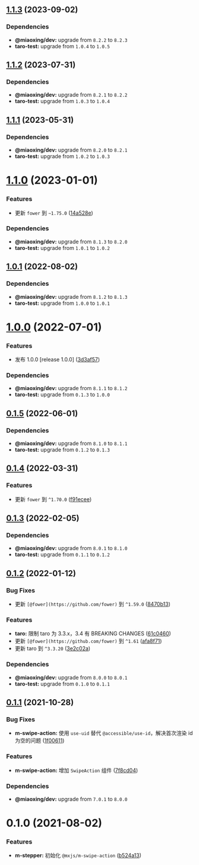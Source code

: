 ## [1.1.3](https://github.com/miaoxing/mxjs-m-swipe-action/compare/v1.1.2...v1.1.3) (2023-09-02)





### Dependencies

* **@miaoxing/dev:** upgrade from `8.2.2` to `8.2.3`
* **taro-test:** upgrade from `1.0.4` to `1.0.5`

## [1.1.2](https://github.com/miaoxing/mxjs-m-swipe-action/compare/v1.1.1...v1.1.2) (2023-07-31)





### Dependencies

* **@miaoxing/dev:** upgrade from `8.2.1` to `8.2.2`
* **taro-test:** upgrade from `1.0.3` to `1.0.4`

## [1.1.1](https://github.com/miaoxing/mxjs-m-swipe-action/compare/v1.1.0...v1.1.1) (2023-05-31)





### Dependencies

* **@miaoxing/dev:** upgrade from `8.2.0` to `8.2.1`
* **taro-test:** upgrade from `1.0.2` to `1.0.3`

# [1.1.0](https://github.com/miaoxing/mxjs-m-swipe-action/compare/v1.0.1...v1.1.0) (2023-01-01)


### Features

* 更新 `fower` 到 `~1.75.0` ([14a528e](https://github.com/miaoxing/mxjs-m-swipe-action/commit/14a528e9824502a1db95ccc876845e376f03c9e1))





### Dependencies

* **@miaoxing/dev:** upgrade from `8.1.3` to `8.2.0`
* **taro-test:** upgrade from `1.0.1` to `1.0.2`

## [1.0.1](https://github.com/miaoxing/mxjs-m-swipe-action/compare/v1.0.0...v1.0.1) (2022-08-02)





### Dependencies

* **@miaoxing/dev:** upgrade from `8.1.2` to `8.1.3`
* **taro-test:** upgrade from `1.0.0` to `1.0.1`

# [1.0.0](https://github.com/miaoxing/mxjs-m-swipe-action/compare/v0.1.5...v1.0.0) (2022-07-01)


### Features

* 发布 1.0.0 [release 1.0.0] ([3d3af57](https://github.com/miaoxing/mxjs-m-swipe-action/commit/3d3af57d7f72dc475552680bdb8704a1f6c3f8d7))





### Dependencies

* **@miaoxing/dev:** upgrade from `8.1.1` to `8.1.2`
* **taro-test:** upgrade from `0.1.3` to `1.0.0`

## [0.1.5](https://github.com/miaoxing/mxjs-m-swipe-action/compare/v0.1.4...v0.1.5) (2022-06-01)





### Dependencies

* **@miaoxing/dev:** upgrade from `8.1.0` to `8.1.1`
* **taro-test:** upgrade from `0.1.2` to `0.1.3`

## [0.1.4](https://github.com/miaoxing/mxjs-m-swipe-action/compare/v0.1.3...v0.1.4) (2022-03-31)


### Features

* 更新 `fower` 到 `^1.70.0` ([f91ecee](https://github.com/miaoxing/mxjs-m-swipe-action/commit/f91ecee3dc29c34c65e4869b4b7861bd8a4f1f26))

## [0.1.3](https://github.com/miaoxing/mxjs-m-swipe-action/compare/v0.1.2...v0.1.3) (2022-02-05)





### Dependencies

* **@miaoxing/dev:** upgrade from `8.0.1` to `8.1.0`
* **taro-test:** upgrade from `0.1.1` to `0.1.2`

## [0.1.2](https://github.com/miaoxing/mxjs-m-swipe-action/compare/v0.1.1...v0.1.2) (2022-01-12)


### Bug Fixes

* 更新 `[@fower](https://github.com/fower)` 到 `^1.59.0` ([8470b13](https://github.com/miaoxing/mxjs-m-swipe-action/commit/8470b136f6061e639f320f712ab1acbb9feebd6d))


### Features

* **taro:** 限制 taro 为 3.3.x，3.4 有 BREAKING CHANGES ([61c0460](https://github.com/miaoxing/mxjs-m-swipe-action/commit/61c046087c96facdbd23a0f44f1bea7103ff0ce7))
* 更新 `[@fower](https://github.com/fower)` 到 `^1.61` ([afa8f71](https://github.com/miaoxing/mxjs-m-swipe-action/commit/afa8f71665b5becec6018f7a23fb4f9a8d64e918))
* 更新 taro 到 `^3.3.20` ([3e2c02a](https://github.com/miaoxing/mxjs-m-swipe-action/commit/3e2c02a7cde6e0b13fa992c217e0164d9c2f3085))





### Dependencies

* **@miaoxing/dev:** upgrade from `8.0.0` to `8.0.1`
* **taro-test:** upgrade from `0.1.0` to `0.1.1`

## [0.1.1](https://github.com/miaoxing/mxjs-m-swipe-action/compare/v0.1.0...v0.1.1) (2021-10-28)


### Bug Fixes

* **m-swipe-action:** 使用 `use-uid` 替代 `@accessible/use-id`，解决首次渲染 id 为空的问题 ([1f00611](https://github.com/miaoxing/mxjs-m-swipe-action/commit/1f006119dc3fb345c1ae18fae6be9f6c2d085ddf))


### Features

* **m-swipe-action:** 增加 `SwipeAction` 组件 ([7f8cd04](https://github.com/miaoxing/mxjs-m-swipe-action/commit/7f8cd04893c716959bb8469d3c09eab09b8b01d4))





### Dependencies

* **@miaoxing/dev:** upgrade from `7.0.1` to `8.0.0`

# 0.1.0 (2021-08-02)


### Features

* **m-stepper:** 初始化 `@mxjs/m-swipe-action` ([b524a13](https://github.com/miaoxing/mxjs-m-swipe-action/commit/b524a13c531658a442eb528e8606af365074fef4))
